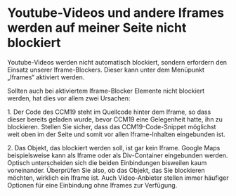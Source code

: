 # **Youtube-Videos und andere Iframes werden auf meiner Seite nicht blockiert**

Youtube-Videos werden nicht automatisch blockiert, sondern erfordern den Einsatz unserer Iframe-Blockers. Dieser kann unter dem Menüpunkt „Iframes“ aktiviert werden.

Sollten auch bei aktiviertem Iframe-Blocker Elemente nicht blockiert werden, hat dies vor allem zwei Ursachen:

1\. Der Code des CCM19 steht im Quellcode hinter dem Iframe, so dass dieser bereits geladen wurde, bevor CCM19 eine Gelegenheit hatte, ihn zu blockieren. Stellen Sie sicher, dass das CCM19-Code-Snippet möglichst weit oben im <head> der Seite und somit vor allen Iframe-Inhalten eingebunden ist.

2\. Das Objekt, das blockiert werden soll, ist gar kein Iframe. Google Maps beispielsweise kann als Iframe oder als Div-Container eingebunden werden. Optisch unterscheiden sich die beiden Einbindungen bisweilen kaum voneinander. Überprüfen Sie also, ob das Objekt, das Sie blockieren möchten, wirklich ein Iframe ist. Auch Video-Anbieter stellen immer häufiger Optionen für eine Einbindung ohne Iframes zur Verfügung.